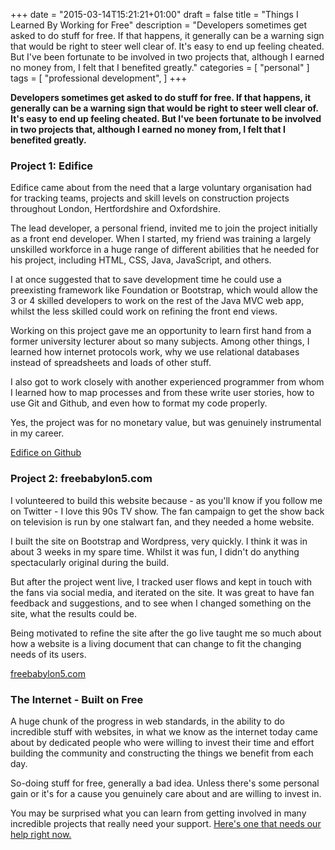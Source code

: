 +++
date = "2015-03-14T15:21:21+01:00"
draft = false
title = "Things I Learned By Working for Free"
description = "Developers sometimes get asked to do stuff for free. If that happens, it generally can be a warning sign that would be right to steer well clear of. It's easy to end up feeling cheated. But I've been fortunate to be involved in two projects that, although I earned no money from, I felt that I benefited greatly."
categories = [
  "personal"
]
tags = [ 
    "professional development", 
]
+++

**Developers sometimes get asked to do stuff for free. If that happens, it generally can be a warning sign that would be right to steer well clear of. It's easy to end up feeling cheated. But I've been fortunate to be involved in two projects that, although I earned no money from, I felt that I benefited greatly.**

### Project 1: Edifice

Edifice came about from the need that a large voluntary organisation had for tracking teams, projects and skill levels on construction projects throughout London, Hertfordshire and Oxfordshire.

The lead developer, a personal friend, invited me to join the project initially as a front end developer. When I started, my friend was training a largely unskilled workforce in a huge range of different abilities that he needed for his project, including HTML, CSS, Java, JavaScript, and others.

I at once suggested that to save development time he could use a preexisting framework like Foundation or Bootstrap, which would allow the 3 or 4 skilled developers to work on the rest of the Java MVC web app, whilst the less skilled could work on refining the front end views.

Working on this project gave me an opportunity to learn first hand from a former university lecturer about so many subjects. Among other things, I learned how internet protocols work, why we use relational databases instead of spreadsheets and loads of other stuff.

I also got to work closely with another experienced programmer from whom I learned how to map processes and from these write user stories, how to use Git and Github, and even how to format my code properly.

Yes, the project was for no monetary value, but was genuinely instrumental in my career.

[Edifice on Github](https://github.com/RBC1B/ROMS "The Edifice Project on GitHub")

### Project 2: freebabylon5.com

I volunteered to build this website because - as you'll know if you follow me on Twitter - I love this 90s TV show. The fan campaign to get the show back on television is run by one stalwart fan, and they needed a home website.

I built the site on Bootstrap and Wordpress, very quickly. I think it was in about 3 weeks in my spare time. Whilst it was fun, I didn't do anything spectacularly original during the build.

But after the project went live, I tracked user flows and kept in touch with the fans via social media, and iterated on the site. It was great to have fan feedback and suggestions, and to see when I changed something on the site, what the results could be.

Being motivated to refine the site after the go live taught me so much about how a website is a living document that can change to fit the changing needs of its users.

[freebabylon5.com](http://freebabylon5.com "freebabylon5.com")

### The Internet - Built on Free

A huge chunk of the progress in web standards, in the ability to do incredible stuff with websites, in what we know as the internet today came about by dedicated people who were willing to invest their time and effort building the community and constructing the things we benefit from each day.

So-doing stuff for free, generally a bad idea. Unless there's some personal gain or it's for a cause you genuinely care about and are willing to invest in.

You may be surprised what you can learn from getting involved in many incredible projects that really need your support. [Here's one that needs our help right now.](https://github.com/sass/libsass "C Implementation of Sass on Github")
